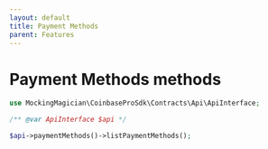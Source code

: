 ```yaml
---
layout: default
title: Payment Methods
parent: Features
---
```


# Payment Methods methods

```php
use MockingMagician\CoinbaseProSdk\Contracts\Api\ApiInterface;

/** @var ApiInterface $api */

$api->paymentMethods()->listPaymentMethods();
```
